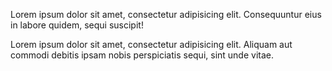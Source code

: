 Lorem ipsum dolor sit amet, consectetur adipisicing elit. Consequuntur eius in labore quidem, sequi suscipit! 

Lorem ipsum dolor sit amet, consectetur adipisicing elit. Aliquam aut commodi debitis ipsam nobis perspiciatis sequi, sint unde vitae.

